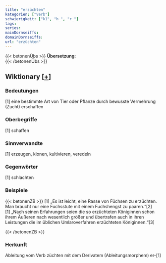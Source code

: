 ```yaml
---
title: "erzüchten"
kategorien: ["Verb"]
schwierigkeit: ["k1", "h_", "r_"]
tags:
series:
mainDornseiffs:
domainDornseiffs:
url: "erzüchten"
---
```


{{< betonenÜbs >}}
**Übersetzung:**  
{{< /betonenÜbs >}}

## Wiktionary [[+](https://de.wiktionary.org/wiki/erzüchten)]

### Bedeutungen
[1] eine bestimmte Art von Tier oder Pflanze durch bewusste Vermehrung (Zucht) erschaffen  

### Oberbegriffe
[1] schaffen  

### Sinnverwandte
[1] erzeugen, klonen, kultivieren, veredeln  

### Gegenwörter
[1] schlachten  

### Beispiele
{{< betonenZB >}}
[1] „Es ist leicht, eine Rasse von Füchsen zu erzüchten. Man braucht nur eine Fuchsstute mit einem Fuchshengst zu paaren.“[2]  
[1] „Nach seinen Erfahrungen seien die so erzüchteten Königinnen schon ihrem Äußeren nach wesentlich größer und übertrafen auch in ihren Leistungen die im üblichen Umlaroverfahren erzüchteten Königinnen.“[3]  

{{< /betonenZB >}}
### Herkunft
Ableitung vom Verb züchten mit dem Derivatem (Ableitungsmorphem) er-[1]  


